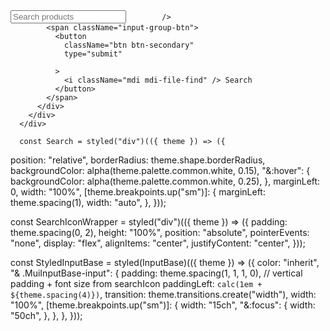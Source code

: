  <div
        onClick={handleClickOpen}
        className="navbar-nav mr-auto mt-2 mt-lg-0 margin-auto top-categories-search-main"
      >
        <div className="top-categories-search">
          <div className="input-group">
            <input
              className="form-control"
              placeholder="Search products"
              aria-label="Search products"
              type="text"
              name="searchtxt"
             
            />
            <span className="input-group-btn">
              <button
                className="btn btn-secondary"
                type="submit"
                
              >
                <i className="mdi mdi-file-find" /> Search
              </button>
            </span>
          </div>
        </div>
      </div>

      const Search = styled("div")(({ theme }) => ({

position: "relative",
borderRadius: theme.shape.borderRadius,
backgroundColor: alpha(theme.palette.common.white, 0.15),
"&:hover": {
backgroundColor: alpha(theme.palette.common.white, 0.25),
},
marginLeft: 0,
width: "100%",
[theme.breakpoints.up("sm")]: {
marginLeft: theme.spacing(1),
width: "auto",
},
}));

const SearchIconWrapper = styled("div")(({ theme }) => ({
padding: theme.spacing(0, 2),
height: "100%",
position: "absolute",
pointerEvents: "none",
display: "flex",
alignItems: "center",
justifyContent: "center",
}));

const StyledInputBase = styled(InputBase)(({ theme }) => ({
color: "inherit",
"& .MuiInputBase-input": {
padding: theme.spacing(1, 1, 1, 0),
// vertical padding + font size from searchIcon
paddingLeft: `calc(1em + ${theme.spacing(4)})`,
transition: theme.transitions.create("width"),
width: "100%",
[theme.breakpoints.up("sm")]: {
width: "15ch",
"&:focus": {
width: "50ch",
},
},
},
}));

<Search>
                  <SearchIconWrapper>
                    <IoSearch />
                  </SearchIconWrapper>
                  <StyledInputBase
                    placeholder="Search…"
                    inputProps={{ "aria-label": "search" }}
                  />
                </Search>

